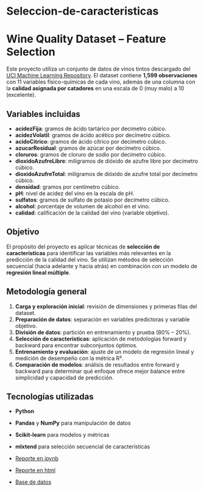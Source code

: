# Seleccion-de-caracteristicas

# Wine Quality Dataset – Feature Selection

Este proyecto utiliza un conjunto de datos de vinos tintos descargado del [UCI Machine Learning Repository](https://archive.ics.uci.edu/). El dataset contiene **1,599 observaciones** con 11 variables físico-químicas de cada vino, además de una columna con la **calidad asignada por catadores** en una escala de 0 (muy malo) a 10 (excelente).

## Variables incluidas

- **acidezFija**: gramos de ácido tartárico por decímetro cúbico.  
- **acidezVolatil**: gramos de ácido acético por decímetro cúbico.  
- **acidoCitrico**: gramos de ácido cítrico por decímetro cúbico.  
- **azucarResidual**: gramos de azúcar por decímetro cúbico.  
- **cloruros**: gramos de cloruro de sodio por decímetro cúbico.  
- **dioxidoAzufreLibre**: miligramos de dióxido de azufre libre por decímetro cúbico.  
- **dioxidoAzufreTotal**: miligramos de dióxido de azufre total por decímetro cúbico.  
- **densidad**: gramos por centímetro cúbico.  
- **pH**: nivel de acidez del vino en la escala de pH.  
- **sulfatos**: gramos de sulfato de potasio por decímetro cúbico.  
- **alcohol**: porcentaje de volumen de alcohol en el vino.  
- **calidad**: calificación de la calidad del vino (variable objetivo).  

## Objetivo

El propósito del proyecto es aplicar técnicas de **selección de características** para identificar las variables más relevantes en la predicción de la calidad del vino. Se utilizan métodos de selección secuencial (hacia adelante y hacia atrás) en combinación con un modelo de **regresión lineal múltiple**.  

## Metodología general

1. **Carga y exploración inicial**: revisión de dimensiones y primeras filas del dataset.  
2. **Preparación de datos**: separación en variables predictoras y variable objetivo.  
3. **División de datos**: partición en entrenamiento y prueba (80% – 20%).  
4. **Selección de características**: aplicación de metodologías forward y backward para encontrar subconjuntos óptimos.  
5. **Entrenamiento y evaluación**: ajuste de un modelo de regresión lineal y medición de desempeño con la métrica R².  
6. **Comparación de modelos**: análisis de resultados entre forward y backward para determinar qué enfoque ofrece mejor balance entre simplicidad y capacidad de predicción.

## Tecnologías utilizadas

- **Python**  
- **Pandas** y **NumPy** para manipulación de datos  
- **Scikit-learn** para modelos y métricas  
- **mlxtend** para selección secuencial de características

- [Reporte en ipynb](Seleccion_Caracteristicas.ipynb)
- [Reporte en html](Seleccion_Caracteristicas.html)
- [Base de datos](Datos_Vino_Tinto.csv)

